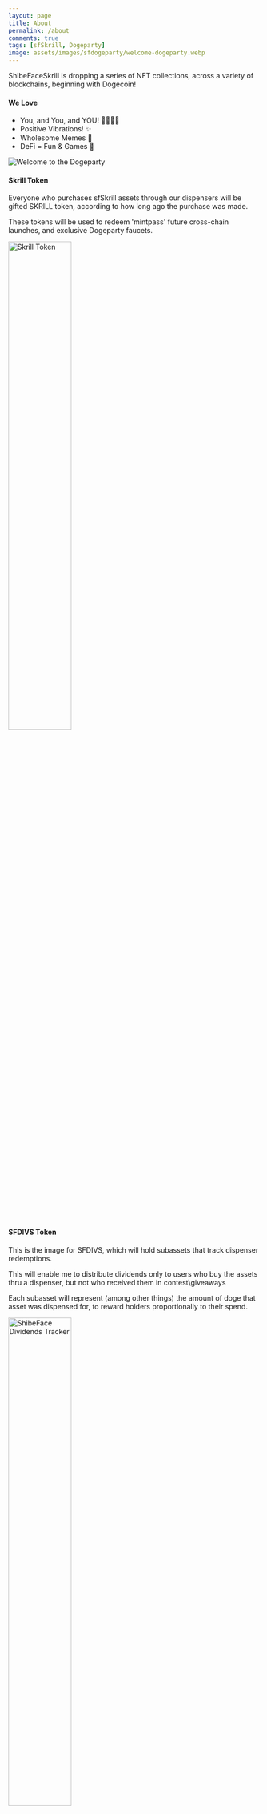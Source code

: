 ```yaml
---
layout: page
title: About
permalink: /about
comments: true
tags: [sfSkrill, Dogeparty]
image: assets/images/sfdogeparty/welcome-dogeparty.webp
---
```


<div class="row justify-content-between">
<div class="col-md-8 pr-5">

<p>ShibeFaceSkrill is dropping a series of NFT collections, across a variety of blockchains, beginning with Dogecoin!</p>

<h4>We Love</h4>
<ul>
  <li>You, and You, and YOU! 👩‍👩‍👧‍👧</li>
  <li>Positive Vibrations! ✨</li>
  <li>Wholesome Memes 🥰</li>
  <li>DeFi = Fun & Games 🎠</li>
</ul>

<p class="mb-5"><img class="shadow-lg" src="{{site.baseurl}}/assets/images/welcome-dogeparty.webp" alt="Welcome to the Dogeparty" /></p>
<h4>Skrill Token</h4>

<p>Everyone who purchases sfSkrill assets through our dispensers will be gifted SKRILL token, according to how long ago the purchase was made.</p>

<p>These tokens will be used to redeem 'mintpass' future cross-chain launches, and exclusive Dogeparty faucets.</p>
<p class="mb-5"><a  href="https://dogeparty.xchain.io/asset/SKRILL"><img class="shadow-lg" src="{{site.baseurl}}/data/SKRILL.webp" width="50%" height="50%" alt="Skrill Token" /></a></p>

<h4>SFDIVS Token</h4>

<p>This is the image for SFDIVS, which will hold subassets that track dispenser redemptions.</p>

<p>This will enable me to distribute dividends only to users who buy the assets thru a dispenser, but not who received them in contest\giveaways</p>

<p>Each subasset will represent (among other things) the amount of doge that asset was dispensed for, to reward holders proportionally to their spend.</p>

<p class="mb-5"><a  href="https://dogeparty.xchain.io/asset/SFDIVS"><img class="shadow-lg" src="{{site.baseurl}}/data/SFDIVS.webp" width="50%" height="50%" alt="ShibeFace Dividends Tracker" /></a></p>

<h4>Documentation</h4>

<p>Read the docs, <a href="https://docs.shibeface.finance/">here</a>.</p>

<h4>Questions or bug reports?</h4>

<p>Head over to our <a href="https://discord.gg/56J85Kk32m">Discord Server</a>!</p>

</div>

<div class="col-md-4">

<div class="sticky-top sticky-top-80">
<h5>Get SKRILL</h5>

<p>This is our project token on <a href="https://twitter.com/dogepartyxdp">@DogePartyXDP</a>.

SKRILL may be used in exclusive dispensers and exchanged for whitelist passes to future cross-chain NFT drops.<br><br>

SKRILL is gifted to eligible holders of ShibeFaceSkrill assets on Dogeparty XDP, and accessible by dispenser at 10 SKRILL per DOGE.</p>

<a target="_blank" href="https://dogeparty.xchain.io/tx/8daefe7f107de2adb6cb2e10f3e292bc15570070d0970c4bff9b82887ef8d490" class="btn btn-danger">Get $SKRILL</a> <a target="_blank" href="https://docs.shibeface.finance" class="btn btn-warning">Documentation</a>

</div>
</div>
</div>
